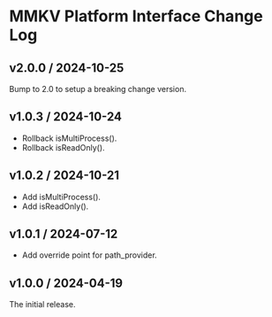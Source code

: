 # MMKV Platform Interface Change Log
## v2.0.0 / 2024-10-25
Bump to 2.0 to setup a breaking change version.

## v1.0.3 / 2024-10-24
* Rollback isMultiProcess().
* Rollback isReadOnly().

## v1.0.2 / 2024-10-21
* Add isMultiProcess().
* Add isReadOnly().

## v1.0.1 / 2024-07-12
* Add override point for path_provider.

## v1.0.0 / 2024-04-19
The initial release.
